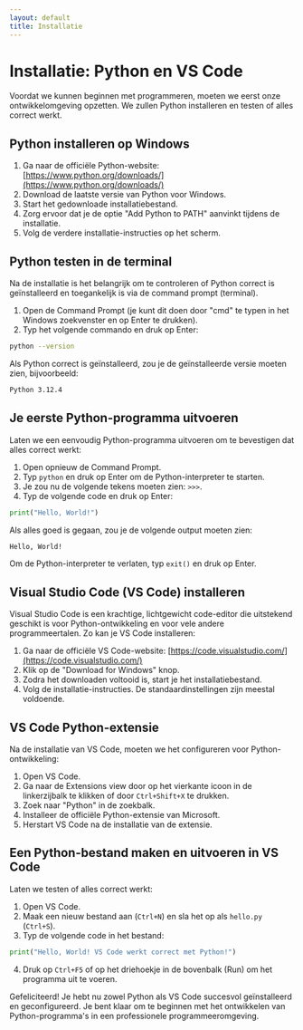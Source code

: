 ```yaml
---
layout: default
title: Installatie
---
```


# Installatie: Python en VS Code

Voordat we kunnen beginnen met programmeren, moeten we eerst onze ontwikkelomgeving opzetten. We zullen Python installeren en testen of alles correct werkt.

## Python installeren op Windows

1. Ga naar de officiële Python-website: [https://www.python.org/downloads/](https://www.python.org/downloads/)
2. Download de laatste versie van Python voor Windows.
3. Start het gedownloade installatiebestand.
4. Zorg ervoor dat je de optie "Add Python to PATH" aanvinkt tijdens de installatie.
5. Volg de verdere installatie-instructies op het scherm.

## Python testen in de terminal

Na de installatie is het belangrijk om te controleren of Python correct is geïnstalleerd en toegankelijk is via de command prompt (terminal).

1. Open de Command Prompt (je kunt dit doen door "cmd" te typen in het Windows zoekvenster en op Enter te drukken).
2. Typ het volgende commando en druk op Enter:

```bash
python --version
```

Als Python correct is geïnstalleerd, zou je de geïnstalleerde versie moeten zien, bijvoorbeeld:

```bash
Python 3.12.4
```


## Je eerste Python-programma uitvoeren

Laten we een eenvoudig Python-programma uitvoeren om te bevestigen dat alles correct werkt:

1. Open opnieuw de Command Prompt.
2. Typ `python` en druk op Enter om de Python-interpreter te starten.
3. Je zou nu de volgende tekens moeten zien: `>>>`.
4. Typ de volgende code en druk op Enter:

```python
print("Hello, World!")
```

Als alles goed is gegaan, zou je de volgende output moeten zien:

```bash
Hello, World!
```

Om de Python-interpreter te verlaten, typ `exit()` en druk op Enter.


## Visual Studio Code (VS Code) installeren

Visual Studio Code is een krachtige, lichtgewicht code-editor die uitstekend geschikt is voor Python-ontwikkeling en voor vele andere programmeertalen. Zo kan je VS Code installeren:

1. Ga naar de officiële VS Code-website: [https://code.visualstudio.com/](https://code.visualstudio.com/)
2. Klik op de "Download for Windows" knop.
3. Zodra het downloaden voltooid is, start je het installatiebestand.
4. Volg de installatie-instructies. De standaardinstellingen zijn meestal voldoende.

## VS Code Python-extensie

Na de installatie van VS Code, moeten we het configureren voor Python-ontwikkeling:

1. Open VS Code.
2. Ga naar de Extensions view door op het vierkante icoon in de linkerzijbalk te klikken of door `Ctrl+Shift+X` te drukken.
3. Zoek naar "Python" in de zoekbalk.
4. Installeer de officiële Python-extensie van Microsoft.
5. Herstart VS Code na de installatie van de extensie.

## Een Python-bestand maken en uitvoeren in VS Code

Laten we testen of alles correct werkt:

1. Open VS Code.
2. Maak een nieuw bestand aan (`Ctrl+N`) en sla het op als `hello.py` (`Ctrl+S`).
3. Typ de volgende code in het bestand:

```python
print("Hello, World! VS Code werkt correct met Python!")
```

<codapi-snippet sandbox="python" editor="basic"></codapi-snippet>

4. Druk op `Ctrl+F5` of op het driehoekje in de bovenbalk (Run) om het programma uit te voeren.


Gefeliciteerd! Je hebt nu zowel Python als VS Code succesvol geïnstalleerd en geconfigureerd. Je bent klaar om te beginnen met het ontwikkelen van Python-programma's in een professionele programmeeromgeving.